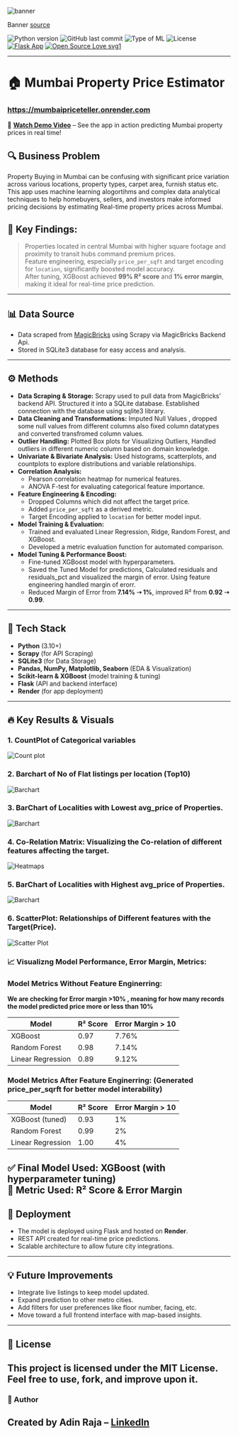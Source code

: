 ![banner](assets/banner.png)

Banner [source](https://banner.godori.dev/)

![Python version](https://img.shields.io/badge/Python%20version-3.10%2B-lightgrey)
![GitHub last commit](https://img.shields.io/github/last-commit/adin11/mumbai-property-price-estimator)
![Type of ML](https://img.shields.io/badge/Type%20of%20ML-Regression-blue)
![License](https://img.shields.io/badge/License-MIT-green)
[![Flask App](https://img.shields.io/badge/Flask-Web%20App-blue)](https://mumbaipriceteller.on.render.com)
[![Open Source Love svg1](https://badges.frapsoft.com/os/v1/open-source.svg?v=103)](https://github.com/ellerbrock/open-source-badges/)

---
# 🏠 Mumbai Property Price Estimator
### https://mumbaipriceteller.onrender.com

🎥 **[Watch Demo Video](link_to_your_video_here)** – See the app in action predicting Mumbai property prices in real time!

## 🔍 Business Problem
Property Buying in Mumbai can be confusing with significant price variation across various locations, property types, carpet area, furnish status etc. This app uses machine learning alogortihms and complex data analytical techniques to help homebuyers, sellers, and investors make informed pricing decisions by estimating Real-time property prices across Mumbai.

## 🧠 **Key Findings:**  
> Properties located in central Mumbai with higher square footage and proximity to transit hubs command premium prices.  
> Feature engineering, especially `price_per_sqft` and target encoding for `location`, significantly boosted model accuracy.  
> After tuning, XGBoost achieved **99% R² score** and **1% error margin**, making it ideal for real-time price prediction.

---
## 📊 Data Source

- Data scraped from [MagicBricks](https://www.magicbricks.com/) using Scrapy via MagicBricks Backend Api.
- Stored in SQLite3 database for easy access and analysis.

---

## ⚙️ Methods

- **Data Scraping & Storage:** Scrapy used to pull data from MagicBricks’ backend API. Structured it into a SQLite database. Established connection with the database using sqlite3 library.
- **Data Cleaning and Transformations:**  Imputed Null Values , dropped some null values from different columns also fixed column datatypes and converted transfromed column values.
- **Outlier Handling:** Plotted Box plots for Visualizing Outliers, Handled outliers in different numeric column based on domain knowledge.
- **Univariate & Bivariate Analysis:** Used histograms, scatterplots, and countplots to explore distributions and variable relationships.
- **Correlation Analysis:**  
  - Pearson correlation heatmap for numerical features.  
  - ANOVA F-test for evaluating categorical feature importance.
- **Feature Engineering & Encoding:**
  - Dropped Columns which did not affect the target price.  
  - Added `price_per_sqft` as a derived metric.  
  - Target Encoding applied to `location` for better model input.
- **Model Training & Evaluation:**  
  - Trained and evaluated Linear Regression, Ridge, Random Forest, and XGBoost.  
  - Developed a metric evaluation function for automated comparison.
- **Model Tuning & Performance Boost:**  
  - Fine-tuned XGBoost model with hyperparameters.
  - Saved the Tuned Model for predictions, Calculated residuals and residuals_pct and visualized the margin of error. Using feature engineering handled margin of erorr.  
  - Reduced Margin of Error from **7.14% ➝ 1%**, improved R² from **0.92 ➝ 0.99**.

---

## 🧱 Tech Stack

- **Python** (3.10+)
- **Scrapy** (for API Scraping)
- **SQLite3** (for Data Storage)
- **Pandas, NumPy, Matplotlib, Seaborn** (EDA & Visualization)
- **Scikit-learn & XGBoost** (model training & tuning)
- **Flask** (API and backend interface)
- **Render** (for app deployment)

---

## 🔥 Key Results & Visuals

### 1. CountPlot of Categorical variables   
![Count plot](assets/count.png)

### 2. Barchart of No of Flat listings per location (Top10)  
![Barchart](assets/flat_list.png)

### 3. BarChart of Localities with Lowest avg_price of Properties.   
![Barchart](assets/low_avg.png)

### 4. Co-Relation Matrix: Visualizing the Co-relation of different features affecting the target.
![Heatmaps](assets/corelation.png)

### 5. BarChart of Localities with Highest avg_price of Properties.  
![Barchart](assets/high_avg.png)

### 6. ScatterPlot: Relationships of Different features with the Target(Price).
![Scatter Plot](assets/scatter.png)


### 📈 Visualizng Model Performance, Error Margin, Metrics:

### Model Metrics Without Feature Enginerring:
**We are checking for Error margin >10% , meaning for how many records the model predicted price more or less than 10%**

| Model              | R² Score | Error Margin > 10| 
|--------------------|----------|---------------   |
| XGBoost            | 0.97     | 7.76%            |
| Random Forest      | 0.98     | 7.14%            |
| Linear Regression  | 0.89     | 9.12%            |


### Model Metrics After Feature Enginerring: (Generated price_per_sqrft for better model interability) 

| Model              | R² Score | Error Margin > 10|
|--------------------|----------|----------------  |
| XGBoost (tuned)    | 0.93     | 1%               |
| Random Forest      | 0.99     | 2%               |
| Linear Regression  | 1.00     | 4%               | 

✅ Final Model Used: **XGBoost (with hyperparameter tuning)**  
🎯 Metric Used: **R² Score & Error Margin**
---

## 🚀 Deployment
- The model is deployed using Flask and hosted on **Render**.
- REST API created for real-time price predictions.
- Scalable architecture to allow future city integrations.

---

## 💡 Future Improvements

- Integrate live listings to keep model updated.
- Expand prediction to other metro cities.
- Add filters for user preferences like floor number, facing, etc.
- Move toward a full frontend interface with map-based insights.

---

## 🧾 License
This project is licensed under the MIT License. Feel free to use, fork, and improve upon it.
---

### 👤 Author
Created by **Adin Raja** – [LinkedIn](https://www.linkedin.com/in/adinraja78/)
---
